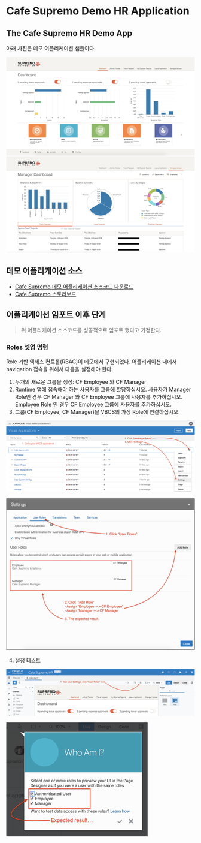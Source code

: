 # Cafe Supremo Demo HR Application

## The Cafe Supremo HR Demo App
아래 사진은 데모 어플리케이션 샘플이다.

![](resources/images/cf/dashboard.png) ![](resources/images/cf/manager.png)

## 데모 어플리케이션 소스
+ [Cafe Supremo 데모 어플리케이션 소스코드 다운로드](resources/materials/Cafe-Supremo-HR.zip)
+ [Cafe Supremo 스토리보드](resources/materials/Cafe-Supremo-VBCS-StoryBoard-Extension-v1.pdf)

## 어플리케이션 임포트 이후 단계

> 위 어플리케이션 소스코드를 성공적으로 임포트 했다고 가정한다.

### Roles 셋업 명령

Role 기반 액세스 컨트롤(RBAC)이 데모에서 구현되었다. 어플리케이션 내에서 navigation 접속을 위해서 다음을 설정해야 한다:

1. 두개의 새로운 그룹을 생성: CF Employee 와 CF Manager
2. Runtime 앱에 접속해야 하는 사용자를 그룹에 할당하십시오. 사용자가 Manager Role인 경우 CF Manager 와 CF Employee 그룹에 사용자를 추가하십시오. Employee Role 인 경우 CF Employee 그룹에 사용자를 추가하십시오.
3. 그룹(CF Employee, CF Manager)을 VBCS의 가상 Role에 연결하십시오.

![](resources/images/Roles-4.png)

![](resources/images/Roles-5.png)

4. 설정 테스트

![](resources/images/Roles-6.png)

<img src="resources/images/Roles-7.png" width="75%"/>
